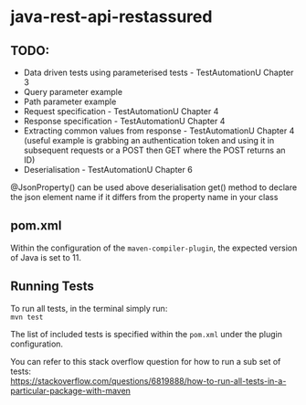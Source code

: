 # java-rest-api-restassured

## TODO:
* Data driven tests using parameterised tests - TestAutomationU Chapter 3
* Query parameter example
* Path parameter example
* Request specification - TestAutomationU Chapter 4
* Response specification - TestAutomationU Chapter 4
* Extracting common values from response - TestAutomationU Chapter 4 (useful example is grabbing an authentication token and using it in subsequent requests or a POST then GET where the POST returns an ID)
* Deserialisation - TestAutomationU Chapter 6

@JsonProperty() can be used above deserialisation get() method to declare the json element name if it differs from the property name in your class

## pom.xml
Within the configuration of the `maven-compiler-plugin`, the expected version of Java is set to 11.

## Running Tests
To run all tests, in the terminal simply run:<br>
`mvn test`

The list of included tests is specified within the `pom.xml` under the plugin configuration.

You can refer to this stack overflow question for how to run a sub set of tests:<br>
https://stackoverflow.com/questions/6819888/how-to-run-all-tests-in-a-particular-package-with-maven
